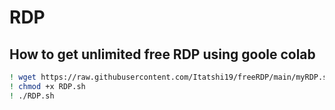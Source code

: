 # RDP
## How to get unlimited free RDP using goole colab

```bash
! wget https://raw.githubusercontent.com/Itatshi19/freeRDP/main/myRDP.sh &> /dev/null
! chmod +x RDP.sh
! ./RDP.sh

```
